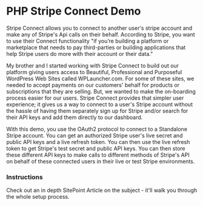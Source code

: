 PHP Stripe Connect Demo
===============

Stripe Connect allows you to connect to another user's stripe account and make any of Stripe's Api calls on their behalf. According to Stripe, you want to use their Connect functionality "if you’re building a platform or marketplace that needs to pay third-parties or building applications that help Stripe users do more with their account or their data." 

My brother and I started working with Stripe Connect to build out our platform giving users access to Beautiful, Professional and Purposeful WordPress Web Sites called WPLauncher.com. For some of these sites, we needed to accept payments on our customers' behalf for products or subscriptions that they are selling.  But, we wanted to make the on-boarding process easier for our users. Stripe Connect provides that simpler user experience; it gives us a way to connect to a user's Stripe account without the hassle of having them separately sign up for Stripe and/or search for their API keys and add them directly to our dashboard.  

With this demo, you use the OAuth2 protocol to connect to a Standalone Stripe account. You can get an authorized Stripe user's live secret and public API keys and a live refresh token. You can then use the live refresh token to get Stripe's test secret and public API keys. You can then store these different API keys to make calls to different methods of Stripe's API on behalf of these connected users in their live or test Stripe environments. 

### Instructions
Check out an in depth SitePoint Article on the subject - it'll walk you through the whole setup process.